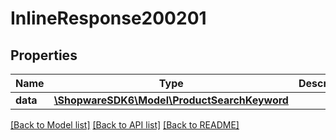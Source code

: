 # InlineResponse200201

## Properties
Name | Type | Description | Notes
------------ | ------------- | ------------- | -------------
**data** | [**\ShopwareSDK6\Model\ProductSearchKeyword**](ProductSearchKeyword.md) |  | [optional] 

[[Back to Model list]](../../README.md#documentation-for-models) [[Back to API list]](../../README.md#documentation-for-api-endpoints) [[Back to README]](../../README.md)

